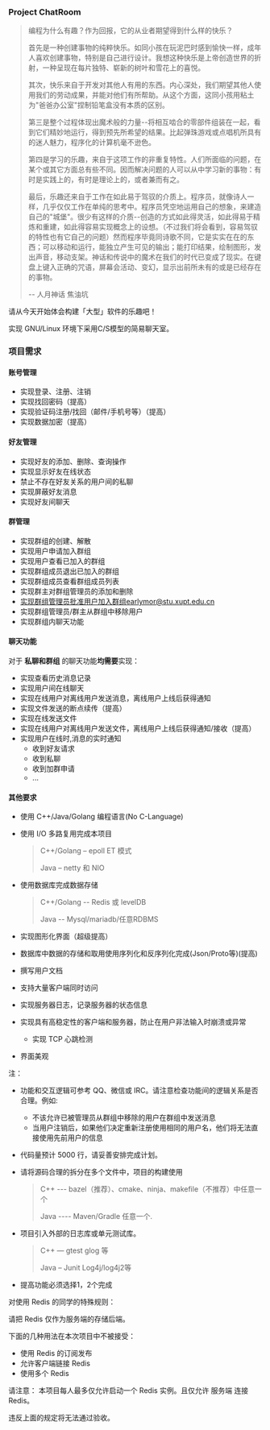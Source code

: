 
### Project ChatRoom

> 编程为什么有趣？作为回报，它的从业者期望得到什么样的快乐？
>
> 首先是一种创建事物的纯粹快乐。如同小孩在玩泥巴时感到愉快一样，成年人喜欢创建事物，特别是自己进行设计。我想这种快乐是上帝创造世界的折射，一种呈现在每片独特、崭新的树叶和雪花上的喜悦。
>
> 其次，快乐来自于开发对其他人有用的东西。内心深处，我们期望其他人使用我们的劳动成果，并能对他们有所帮助。从这个方面，这同小孩用粘土为"爸爸办公室"捏制铅笔盒没有本质的区别。
>
> 第三是整个过程体现出魔术般的力量--将相互啮合的零部件组装在一起，看到它们精妙地运行，得到预先所希望的结果。比起弹珠游戏或点唱机所具有的迷人魅力，程序化的计算机毫不逊色。
>
> 第四是学习的乐趣，来自于这项工作的非重复特性。人们所面临的问题，在某个或其它方面总有些不同。因而解决问题的人可以从中学习新的事物：有时是实践上的，有时是理论上的，或者兼而有之。
>
> 最后，乐趣还来自于工作在如此易于驾驭的介质上。程序员，就像诗人一样，几乎仅仅工作在单纯的思考中。程序员凭空地运用自己的想象，来建造自己的"城堡"。很少有这样的介质--创造的方式如此得灵活，如此得易于精炼和重建，如此得容易实现概念上的设想。（不过我们将会看到，容易驾驭的特性也有它自己的问题）然而程序毕竟同诗歌不同，它是实实在在的东西；可以移动和运行，能独立产生可见的输出；能打印结果，绘制图形，发出声音，移动支架。神话和传说中的魔术在我们的时代已变成了现实。在键盘上键入正确的咒语，屏幕会活动、变幻，显示出前所未有的或是已经存在的事物。
>
> -- 人月神话 焦油坑

请从今天开始体会构建「大型」软件的乐趣吧！

实现 GNU/Linux 环境下采用C/S模型的简易聊天室。

### 项目需求

#### 账号管理

- 实现登录、注册、注销
- 实现找回密码（提高）
- 实现验证码注册/找回（邮件/手机号等）（提高）
- 实现数据加密（提高）

#### 好友管理

- 实现好友的添加、删除、查询操作
- 实现显示好友在线状态
- 禁止不存在好友关系的用户间的私聊
- 实现屏蔽好友消息
- 实现好友间聊天

#### 群管理

- 实现群组的创建、解散
- 实现用户申请加入群组
- 实现用户查看已加入的群组
- 实现群组成员退出已加入的群组
- 实现群组成员查看群组成员列表
- 实现群主对群组管理员的添加和删除
- 实现群组管理员批准用户加入群组earlymor@stu.xupt.edu.cn
- 实现群组管理员/群主从群组中移除用户
- 实现群组内聊天功能

#### 聊天功能

对于 **私聊和群组** 的聊天功能**均需要**实现：

- 实现查看历史消息记录
- 实现用户间在线聊天
- 实现在线用户对离线用户发送消息，离线用户上线后获得通知
- 实现文件发送的断点续传（提高）
- 实现在线发送文件
- 实现在线用户对离线用户发送文件，离线用户上线后获得通知/接收（提高）
- 实现用户在线时,消息的实时通知
  - 收到好友请求
  - 收到私聊
  - 收到加群申请
  - ...

#### 其他要求

- 使用 C++/Java/Golang 编程语言(No C-Language)
- 使用 I/O 多路复用完成本项目

  > C++/Golang – epoll ET 模式
  >
  > Java – netty 和 NIO
  >
- 使用数据库完成数据存储

  > C++/Golang --  Redis 或 levelDB
  >
  > Java -- Mysql/mariadb/任意RDBMS
  >
- 实现图形化界面（超级提高）
- 数据库中数据的存储和取用使用序列化和反序列化完成(Json/Proto等)(提高)
- 撰写用户文档
- 支持大量客户端同时访问
- 实现服务器日志，记录服务器的状态信息
- 实现具有高稳定性的客户端和服务器，防止在用户非法输入时崩溃或异常

  - 实现 TCP 心跳检测
- 界面美观

注：

- 功能和交互逻辑可参考 QQ、微信或 IRC。请注意检查功能间的逻辑关系是否合理。例如:

  - 不该允许已被管理员从群组中移除的用户在群组中发送消息
  - 当用户注销后，如果他们决定重新注册使用相同的用户名，他们将无法直接使用先前用户的信息
- 代码量预计 5000 行，请妥善安排完成计划。
- 请将源码合理的拆分在多个文件中，项目的构建使用

  > C++   ---  bazel（推荐）、cmake、ninja、makefile（不推荐）中任意一个
  >
  > Java  ---- Maven/Gradle 任意一个.
  >
- 项目引入外部的日志库或单元测试库。

  > C++  — gtest glog 等
  >
  > Java – Junit Log4j/log4j2等
  >
- 提高功能必须选择1，2个完成

对使用 Redis 的同学的特殊规则：

请把 Redis 仅作为服务端的存储后端。

下面的几种用法在本次项目中不被接受：

- 使用 Redis 的订阅发布
- 允许客户端链接 Redis
- 使用多个 Redis

请注意：
本项目每人最多仅允许启动一个 Redis 实例。且仅允许 服务端 连接 Redis。

违反上面的规定将无法通过验收。

